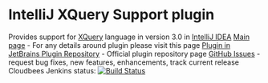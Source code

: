 # IntelliJ XQuery Support plugin
Provides support for [XQuery](http://www.w3schools.com/xquery/) language in version 3.0 in [IntelliJ IDEA](http://www.jetbrains.com/idea/)
[Main page](http://ligasgr.github.io/intellij-xquery/) - For any details around plugin please visit this page
[Plugin in JetBrains Plugin Repository](http://plugins.jetbrains.com/plugin/7262?pr=) - Official plugin repository page
[GitHub Issues](https://github.com/ligasgr/intellij-xquery/issues) - request bug fixes, new features, enhancements, track current release
Cloudbees Jenkins status: [![Build Status](https://ligasgr.ci.cloudbees.com/buildStatus/icon?job=intellij-xquery-master-build)](https://ligasgr.ci.cloudbees.com/job/intellij-xquery-master-build/)
